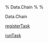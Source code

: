 % Data.Chain
% 
% 

Data.Chain

[registerTask](Data-Chain.html#v:registerTask)

[runTask](Data-Chain.html#v:runTask)
